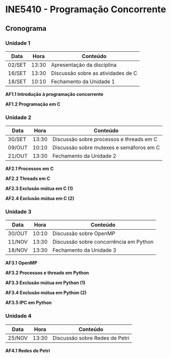# INE5410 - Programação Concorrente

## Cronograma

### Unidade 1

| Data   | Hora  | Conteúdo                           |
|--------|-------|------------------------------------|
| 02/SET | 13:30 | Apresentação da disciplina         |
| 16/SET | 13:30 | Discussão sobre as atividades de C |
| 18/SET | 10:10 | Fechamento da Unidade 1            |

**AF1.1	Introdução à programação concorrente**

**AF1.2	Programação em C**

### Unidade 2

| Data   | Hora  | Conteúdo                                 |
|--------|-------|------------------------------------------|
| 30/SET | 13:30 | Discussão sobre processos e threads em C |
| 09/OUT | 10:10 | Discussão sobre mutexes e semáforos em C |
| 21/OUT | 13:30 | Fechamento da Unidade 2                  |

**AF2.1	Processos em C**

**AF2.2	Threads em C**

**AF2.3	Exclusão mútua em C (1)**

**AF2.4	Exclusão mútua em C (2)**

### Unidade 3

| Data   | Hora  | Conteúdo                               |
|--------|-------|----------------------------------------|
| 30/OUT | 10:10 | Discussão sobre OpenMP                 |
| 11/NOV | 13:30 | Discussão sobre concorrência em Python |
| 18/NOV | 13:30 | Fechamento da Unidade 3                |

**AF3.1	OpenMP**

**AF3.2	Processos e threads em Python**

**AF3.3	Exclusão mútua em Python (1)**

**AF3.4	Exclusão mútua em Python (2)**

**AF3.5	IPC em Python**

### Unidade 4

| Data   | Hora  | Conteúdo                       |
|--------|-------|--------------------------------|
| 25/NOV | 13:30 | Discussão sobre Redes de Petri |

**AF4.1	Redes de Petri**